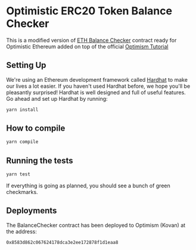 # Optimistic ERC20 Token Balance Checker

This is a modified version of [ETH Balance Checker](https://github.com/wbobeirne/eth-balance-checker) contract ready for Optimistic Ethereum added on top of the official [Optimism Tutorial](https://github.com/ethereum-optimism/optimism-tutorial)

## Setting Up

We're using an Ethereum development framework called [Hardhat](https://hardhat.org) to make our lives a lot easier.
If you haven't used Hardhat before, we hope you'll be pleasantly surprised!
Hardhat is well designed and full of useful features.
Go ahead and set up Hardhat by running:

```sh
yarn install
```


## How to compile

```sh
yarn compile
```

## Running the tests

```sh
yarn test
```

If everything is going as planned, you should see a bunch of green checkmarks.

## Deployments

The BalanceChecker contract has been deployed to Optimism (Kovan) at the address: 

`0x8583d862c067624178dca3e2ee172878f1d1eaa8`



